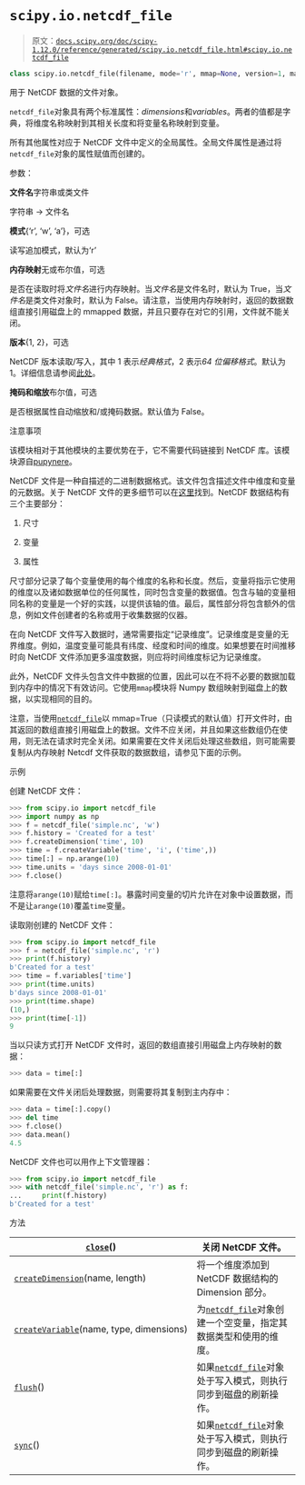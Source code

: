 # `scipy.io.netcdf_file`

> 原文：[`docs.scipy.org/doc/scipy-1.12.0/reference/generated/scipy.io.netcdf_file.html#scipy.io.netcdf_file`](https://docs.scipy.org/doc/scipy-1.12.0/reference/generated/scipy.io.netcdf_file.html#scipy.io.netcdf_file)

```py
class scipy.io.netcdf_file(filename, mode='r', mmap=None, version=1, maskandscale=False)
```

用于 NetCDF 数据的文件对象。

`netcdf_file`对象具有两个标准属性：*dimensions*和*variables*。两者的值都是字典，将维度名称映射到其相关长度和将变量名称映射到变量。

所有其他属性对应于 NetCDF 文件中定义的全局属性。全局文件属性是通过将`netcdf_file`对象的属性赋值而创建的。

参数：

**文件名**字符串或类文件

字符串 -> 文件名

**模式**{‘r’, ‘w’, ‘a’}，可选

读写追加模式，默认为‘r’

**内存映射**无或布尔值，可选

是否在读取时将*文件名*进行内存映射。当*文件名*是文件名时，默认为 True，当*文件名*是类文件对象时，默认为 False。请注意，当使用内存映射时，返回的数据数组直接引用磁盘上的 mmapped 数据，并且只要存在对它的引用，文件就不能关闭。

**版本**{1, 2}，可选

NetCDF 版本读取/写入，其中 1 表示*经典格式*，2 表示*64 位偏移格式*。默认为 1。详细信息请参阅[此处](https://docs.unidata.ucar.edu/nug/current/netcdf_introduction.html#select_format)。

**掩码和缩放**布尔值，可选

是否根据属性自动缩放和/或掩码数据。默认值为 False。

注意事项

该模块相对于其他模块的主要优势在于，它不需要代码链接到 NetCDF 库。该模块源自[pupynere](https://bitbucket.org/robertodealmeida/pupynere/)。

NetCDF 文件是一种自描述的二进制数据格式。该文件包含描述文件中维度和变量的元数据。关于 NetCDF 文件的更多细节可以在[这里](https://www.unidata.ucar.edu/software/netcdf/guide_toc.html)找到。NetCDF 数据结构有三个主要部分：

1.  尺寸

1.  变量

1.  属性

尺寸部分记录了每个变量使用的每个维度的名称和长度。然后，变量将指示它使用的维度以及诸如数据单位的任何属性，同时包含变量的数据值。包含与轴的变量相同名称的变量是一个好的实践，以提供该轴的值。最后，属性部分将包含额外的信息，例如文件创建者的名称或用于收集数据的仪器。

在向 NetCDF 文件写入数据时，通常需要指定“记录维度”。记录维度是变量的无界维度。例如，温度变量可能具有纬度、经度和时间的维度。如果想要在时间推移时向 NetCDF 文件添加更多温度数据，则应将时间维度标记为记录维度。

此外，NetCDF 文件头包含文件中数据的位置，因此可以在不将不必要的数据加载到内存中的情况下有效访问。它使用`mmap`模块将 Numpy 数组映射到磁盘上的数据，以实现相同的目的。

注意，当使用[`netcdf_file`](https://docs.scipy.org/doc/scipy/reference/generated/scipy.io.netcdf_file.close.html#scipy.io.netcdf_file.close "scipy.io.netcdf_file.close")以 mmap=True（只读模式的默认值）打开文件时，由其返回的数组直接引用磁盘上的数据。文件不应关闭，并且如果这些数组仍在使用，则无法在请求时完全关闭。如果需要在文件关闭后处理这些数组，则可能需要复制从内存映射 Netcdf 文件获取的数据数组，请参见下面的示例。

示例

创建 NetCDF 文件：

```py
>>> from scipy.io import netcdf_file
>>> import numpy as np
>>> f = netcdf_file('simple.nc', 'w')
>>> f.history = 'Created for a test'
>>> f.createDimension('time', 10)
>>> time = f.createVariable('time', 'i', ('time',))
>>> time[:] = np.arange(10)
>>> time.units = 'days since 2008-01-01'
>>> f.close() 
```

注意将`arange(10)`赋给`time[:]`。暴露时间变量的切片允许在对象中设置数据，而不是让`arange(10)`覆盖`time`变量。

读取刚创建的 NetCDF 文件：

```py
>>> from scipy.io import netcdf_file
>>> f = netcdf_file('simple.nc', 'r')
>>> print(f.history)
b'Created for a test'
>>> time = f.variables['time']
>>> print(time.units)
b'days since 2008-01-01'
>>> print(time.shape)
(10,)
>>> print(time[-1])
9 
```

当以只读方式打开 NetCDF 文件时，返回的数组直接引用磁盘上内存映射的数据：

```py
>>> data = time[:] 
```

如果需要在文件关闭后处理数据，则需要将其复制到主内存中：

```py
>>> data = time[:].copy()
>>> del time
>>> f.close()
>>> data.mean()
4.5 
```

NetCDF 文件也可以用作上下文管理器：

```py
>>> from scipy.io import netcdf_file
>>> with netcdf_file('simple.nc', 'r') as f:
...     print(f.history)
b'Created for a test' 
```

方法

| [`close`](https://docs.scipy.org/doc/scipy/reference/generated/scipy.io.netcdf_file.close.html#scipy.io.netcdf_file.close "scipy.io.netcdf_file.close")() | 关闭 NetCDF 文件。 |
| --- | --- |
| [`createDimension`](https://docs.scipy.org/doc/scipy/reference/generated/scipy.io.netcdf_file.createDimension.html#scipy.io.netcdf_file.createDimension "scipy.io.netcdf_file.createDimension")(name, length) | 将一个维度添加到 NetCDF 数据结构的 Dimension 部分。 |
| [`createVariable`](https://docs.scipy.org/doc/scipy/reference/generated/scipy.io.netcdf_file.createVariable.html#scipy.io.netcdf_file.createVariable "scipy.io.netcdf_file.createVariable")(name, type, dimensions) | 为[`netcdf_file`](https://docs.scipy.org/doc/scipy/reference/generated/scipy.io.netcdf_file.createVariable.html#scipy.io.netcdf_file.createVariable "scipy.io.netcdf_file.createVariable")对象创建一个空变量，指定其数据类型和使用的维度。 |
| [`flush`](https://docs.scipy.org/doc/scipy/reference/generated/scipy.io.netcdf_file.flush.html#scipy.io.netcdf_file.flush "scipy.io.netcdf_file.flush")() | 如果[`netcdf_file`](https://docs.scipy.org/doc/scipy/reference/generated/scipy.io.netcdf_file.flush.html#scipy.io.netcdf_file.flush "scipy.io.netcdf_file")对象处于写入模式，则执行同步到磁盘的刷新操作。 |
| [`sync`](https://docs.scipy.org/doc/scipy/reference/generated/scipy.io.netcdf_file.sync.html#scipy.io.netcdf_file.sync "scipy.io.netcdf_file.sync")() | 如果[`netcdf_file`](https://docs.scipy.org/doc/scipy/reference/generated/scipy.io.netcdf_file.sync.html#scipy.io.netcdf_file.sync "scipy.io.netcdf_file")对象处于写入模式，则执行同步到磁盘的刷新操作。 |

